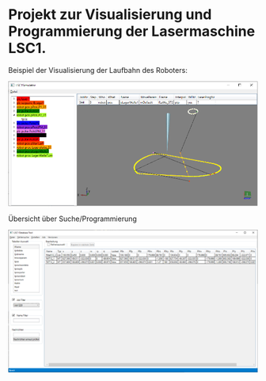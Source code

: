 # Projekt zur Visualisierung und Programmierung der Lasermaschine LSC1.

Beispiel der Visualisierung der Laufbahn des Roboters:

![Visualisierung](Images/Visualisierung.png)

Übersicht über Suche/Programmierung

![Suche](Images/ProgramOverview.png)